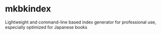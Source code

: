 # mkbkindex
Lightweight and command-line based index generator for professional use, especially optimized for Japanese books
